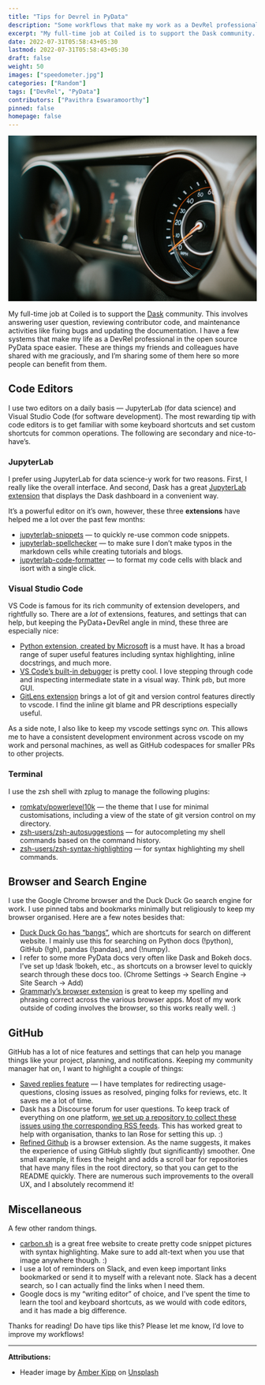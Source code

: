 ```yaml
---
title: "Tips for Devrel in PyData"
description: "Some workflows that make my work as a DevRel professional in the PyData ecosystem easier."
excerpt: "My full-time job at Coiled is to support the Dask community. This involves answering user question, reviewing contributor code, and maintenance activities like fixing bugs and updating the documentation. I have a few systems that make my life as a DevRel professional in the open source PyData space easier."
date: 2022-07-31T05:58:43+05:30
lastmod: 2022-07-31T05:58:43+05:30
draft: false
weight: 50
images: ["speedometer.jpg"]
categories: ["Random"]
tags: ["DevRel", "PyData"]
contributors: ["Pavithra Eswaramoorthy"]
pinned: false
homepage: false
---
```


<p><img src="speedometer.jpg" alt="A car speedometer"></p>

My full-time job at Coiled is to support the [Dask](dask.org/) community. This involves answering user question, reviewing contributor code, and maintenance activities like fixing bugs and updating the documentation. I have a few systems that make my life as a DevRel professional in the open source PyData space easier. These are things my friends and colleagues have shared with me graciously, and I’m sharing some of them here so more people can benefit from them.

## Code Editors

I use two editors on a daily basis — JupyterLab (for data science) and Visual Studio Code (for software development). The most rewarding tip with code editors is to get familiar with some keyboard shortcuts and set custom shortcuts for common operations. The following are secondary and nice-to-have’s.

### JupyterLab

I prefer using JupyterLab for data science-y work for two reasons. First, I really like the overall interface. And second, Dask has a great [JupyterLab extension](https://github.com/dask/dask-labextension) that displays the Dask dashboard in a convenient way.

It’s a powerful editor on it’s own, however, these three **extensions** have helped me a lot over the past few months:

- [jupyterlab-snippets](https://github.com/QuantStack/jupyterlab-snippets) — to quickly re-use common code snippets.
- [jupyterlab-spellchecker](https://github.com/jupyterlab-contrib/spellchecker) — to make sure I don’t make typos in the markdown cells while creating tutorials and blogs.
- [jupyterlab-code-formatter](https://github.com/ryantam626/jupyterlab_code_formatter) — to format my code cells with black and isort with a single click.

### Visual Studio Code

VS Code is famous for its rich community of extension developers, and rightfully so. There are a *lot* of extensions, features, and settings that can help, but keeping the PyData+DevRel angle in mind, these three are especially nice:

- [Python extension, created by Microsoft](https://marketplace.visualstudio.com/items?itemName=ms-python.python) is a must have. It has a broad range of super useful features including syntax highlighting, inline docstrings, and much more.
- [VS Code’s built-in debugger](https://code.visualstudio.com/Docs/editor/debugging) is pretty cool. I love stepping through code and inspecting intermediate state in a visual way. Think `pdb`, but more GUI.
- [GitLens extension](https://marketplace.visualstudio.com/items?itemName=eamodio.gitlens) brings a lot of git and version control features directly to vscode. I find the inline git blame and PR descriptions especially useful.

As a side note, I also like to keep my vscode settings sync *on.* This allows me to have a consistent development environment across vscode on my work and personal machines, as well as GitHub codespaces for smaller PRs to other projects.

### Terminal

I use the zsh shell with zplug to manage the following plugins:

- [romkatv/powerlevel10k](https://github.com/romkatv/powerlevel10k) — the theme that I use for minimal customisations, including a view of the state of git version control on my directory.
- [zsh-users/zsh-autosuggestions](https://github.com/zsh-users/zsh-autosuggestions) — for autocompleting my shell commands based on the command history.
- [zsh-users/zsh-syntax-highlighting](https://github.com/zsh-users/zsh-syntax-highlighting) — for syntax highlighting my shell commands.

## Browser and Search Engine

I use the Google Chrome browser and the Duck Duck Go search engine for work. I use pinned tabs and bookmarks minimally but religiously to keep my browser organised. Here are a few notes besides that:

- [Duck Duck Go has “bangs”](https://duckduckgo.com/bang), which are shortcuts for search on different website. I mainly use this for searching on Python docs (!python), GitHub (!gh), pandas (!pandas), and (!numpy).
- I refer to some more PyData docs very often like Dask and Bokeh docs. I’ve set up !dask !bokeh, etc., as shortcuts on a browser level to quickly search through these docs too. (Chrome Settings → Search Engine → Site Search → Add)
- [Grammarly’s browser extension](https://www.grammarly.com/browser) is great to keep my spelling and phrasing correct across the various browser apps. Most of my work outside of coding involves the browser, so this works really well. :)

## GitHub

GitHub has a lot of nice features and settings that can help you manage things like your project, planning, and notifications. Keeping my community manager hat on, I want to highlight a couple of things:

- [Saved replies feature](https://docs.github.com/en/get-started/writing-on-github/working-with-saved-replies/using-saved-replies) — I have templates for redirecting usage-questions, closing issues as resolved, pinging folks for reviews, etc. It saves me a lot of time.
- Dask has a Discourse forum for user questions. To keep track of everything on one platform, [we set up a repository to collect these issues using the corresponding RSS feeds](https://github.com/coiled/dask-community/issues?q=is%3Aissue+label%3Adiscourse+). This has worked great to help with organisation, thanks to Ian Rose for setting this up. :)
- [Refined Github](https://github.com/refined-github/refined-github) is a browser extension. As the name suggests, it makes the experience of using GitHub slightly (but significantly) smoother. One small example, it fixes the height and adds a scroll bar for repositories that have many files in the root directory, so that you can get to the README quickly. There are numerous such improvements to the overall UX, and I absolutely recommend it!

## Miscellaneous

A few other random things.

- [carbon.sh](http://carbon.sh) is a great free website to create pretty code snippet pictures with syntax highlighting. Make sure to add alt-text when you use that image anywhere though. :)
- I use a lot of reminders on Slack, and even keep important links bookmarked or send it to myself with a relevant note. Slack has a decent search, so I can actually find the links when I need them.
- Google docs is my “writing editor” of choice, and I’ve spent the time to learn the tool and keyboard shortcuts, as we would with code editors, and it has made a big difference.

Thanks for reading! Do have tips like this? Please let me know, I’d love to improve my workflows!

<hr>

**Attributions:**

- Header image by <a href="https://unsplash.com/@sadmax?utm_source=unsplash&utm_medium=referral&utm_content=creditCopyText">Amber Kipp</a> on <a href="https://unsplash.com/s/photos/speedometer?utm_source=unsplash&utm_medium=referral&utm_content=creditCopyText">Unsplash</a>
